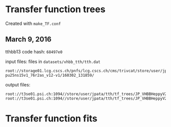 
Transfer function trees
=======================
Created with `make_TF.conf`

March 9, 2016
--------------
tthbb13 code hash: `68497e0`

input files:
files in `datasets/vhbb_tth/tth.dat`
~~~
root://storage01.lcg.cscs.ch/pnfs/lcg.cscs.ch/cms/trivcat/store/user/jpata/tth/VHBBHeppyV20_tthbbV3_withme_finer/ttHTobb_M125_13TeV_powheg_pythia8/VHBBHeppyV20_tthbbV3_withme_finer_ttHTobb_M125_13TeV_powheg_Py8__fall15MAv2-pu25ns15v1_76r2as_v12-v1/160302_131859/
~~~

output files:
~~~
root://t3se01.psi.ch:1094//store/user/jpata/tth/tf_trees/JP_VHBBHeppyV20.root
root://t3se01.psi.ch:1094//store/user/jpata/tth/tf_trees/JP_VHBBHeppyV20_subjet.root
~~~

Transfer function fits
=======================
